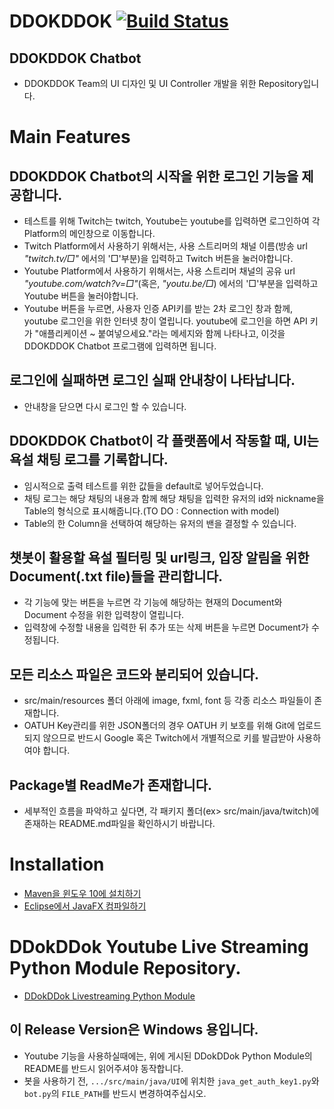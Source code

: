 # DDOKDDOK [![Build Status](https://travis-ci.org/CAU-OSS-2019/team-project-team12.svg?branch=master)](https://travis-ci.org/CAU-OSS-2019/team-project-team12)
## DDOKDDOK Chatbot
 * DDOKDDOK Team의 UI 디자인 및 UI Controller 개발을 위한 Repository입니다.

# Main Features
## DDOKDDOK Chatbot의 시작을 위한 로그인 기능을 제공합니다.
 * 테스트를 위해 Twitch는 twitch, Youtube는 youtube를 입력하면 로그인하여 각 Platform의 메인창으로 이동합니다.
 * Twitch Platform에서 사용하기 위해서는, 사용 스트리머의 채널 이름(방송 url *"twitch.tv/□"* 에서의 '□'부분)을 입력하고 Twitch 버튼을 눌러야합니다.
 * Youtube Platform에서 사용하기 위해서는, 사용 스트리머 채널의 공유 url *"youtube.com/watch?v=□"*(혹은, *"youtu.be/□*) 에서의 '□'부분을 입력하고 Youtube 버튼을 눌러야합니다.
 * Youtube 버튼을 누르면, 사용자 인증 API키를 받는 2차 로그인 창과 함께, youtube 로그인을 위한 인터넷 창이 열립니다. youtube에 로그인을 하면 API 키가 "애플리케이션 ~ 붙여넣으세요."라는 메세지와 함께 나타나고, 이것을 DDOKDDOK Chatbot 프로그램에 입력하면 됩니다.
## 로그인에 실패하면 로그인 실패 안내창이 나타납니다. 
 * 안내창을 닫으면 다시 로그인 할 수 있습니다.
 
## DDOKDDOK Chatbot이 각 플랫폼에서 작동할 때, UI는 욕설 채팅 로그를 기록합니다.
 * 임시적으로 출력 테스트를 위한 값들을 default로 넣어두었습니다.
 * 채팅 로그는 해당 채팅의 내용과 함께 해당 채팅을 입력한 유저의 id와 nickname을 Table의 형식으로 표시해줍니다.(TO DO : Connection with model)
 * Table의 한 Column을 선택하여 해당하는 유저의 밴을 결정할 수 있습니다.
 
## 챗봇이 활용할 욕설 필터링 및 url링크, 입장 알림을 위한 Document(.txt file)들을 관리합니다.
 * 각 기능에 맞는 버튼을 누르면 각 기능에 해당하는 현재의 Document와 Document 수정을 위한 입력창이 열립니다.
 * 입력창에 수정할 내용을 입력한 뒤 추가 또는 삭제 버튼을 누르면 Document가 수정됩니다.

## 모든 리소스 파일은 코드와 분리되어 있습니다.
* src/main/resources 폴더 아래에 image, fxml, font 등 각종 리소스 파일들이 존재합니다.
* OATUH Key관리를 위한 JSON폴더의 경우 OATUH 키 보호를 위해 Git에 업로드되지 않으므로 반드시 Google 혹은 Twitch에서 개별적으로 키를 발급받아 사용하여야 합니다.

## Package별 ReadMe가 존재합니다.
* 세부적인 흐름을 파악하고 싶다면, 각 패키지 폴더(ex> src/main/java/twitch)에 존재하는 README.md파일을 확인하시기 바랍니다.

# Installation
* [Maven을 윈도우 10에 설치하기](https://printhelloworld.tistory.com/113)
* [Eclipse에서 JavaFX 컴파일하기](https://www.eclipse.org/efxclipse/references.html)

# DDokDDok Youtube Live Streaming Python Module Repository.
* [DDokDDok Livestreaming Python Module](https://github.com/cauchatbot/Youtube)

## 이 Release Version은 Windows 용입니다.
 * Youtube 기능을 사용하실때에는, 위에 게시된 DDokDDok Python Module의 README를 반드시 읽어주셔야 동작합니다.
 * 봇을 사용하기 전, `.../src/main/java/UI`에 위치한 `java_get_auth_key1.py`와 `bot.py`의 `FILE_PATH`를 반드시 변경하여주십시오.
